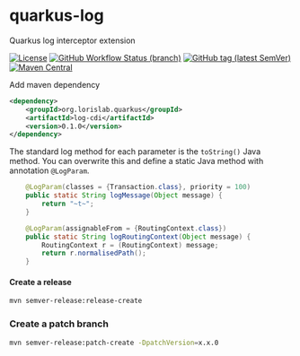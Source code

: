# quarkus-log

Quarkus log interceptor extension

[![License](https://img.shields.io/github/license/lorislab/quarkus-log?style=for-the-badge&logo=apache)](https://www.apache.org/licenses/LICENSE-2.0)
[![GitHub Workflow Status (branch)](https://img.shields.io/github/workflow/status/lorislab/quarkus-log/build/master?logo=github&style=for-the-badge)](https://github.com/lorislab/quarkus-log/actions?query=workflow%3Abuild)
[![GitHub tag (latest SemVer)](https://img.shields.io/github/v/tag/lorislab/quarkus-log?logo=github&style=for-the-badge)](https://github.com/lorislab/quarkus-log/releases/latest)
[![Maven Central](https://img.shields.io/maven-central/v/org.lorislab.quarkus/log-parent?logo=java&style=for-the-badge)](https://maven-badges.herokuapp.com/maven-central/org.lorislab.quarkus/log-parent)

Add maven dependency
```xml
<dependency>
    <groupId>org.lorislab.quarkus</groupId>
    <artifactId>log-cdi</artifactId>
    <version>0.1.0</version>
</dependency>
```
The standard log method for each parameter is the `toString()` Java method.
You can overwrite this and define a static Java method with annotation `@LogParam`. 
```java
    @LogParam(classes = {Transaction.class}, priority = 100)
    public static String logMessage(Object message) {
        return "~t~";
    }

    @LogParam(assignableFrom = {RoutingContext.class})
    public static String logRoutingContext(Object message) {
        RoutingContext r = (RoutingContext) message;
        return r.normalisedPath();
    }
```
#### Create a release
```bash
mvn semver-release:release-create
```

### Create a patch branch
```bash
mvn semver-release:patch-create -DpatchVersion=x.x.0
```